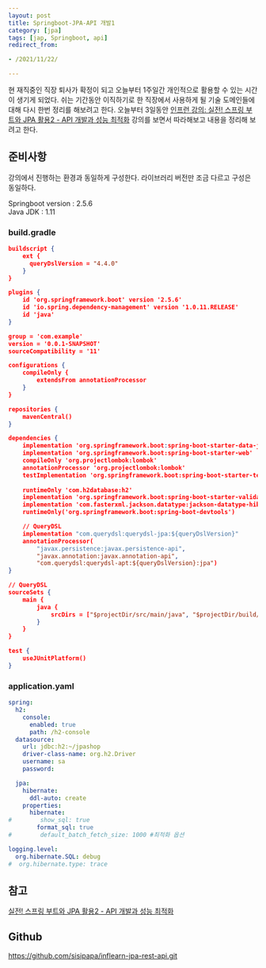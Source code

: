 ```yaml
---
layout: post
title: Springboot-JPA-API 개발1
category: [jpa]
tags: [jap, Springboot, api]
redirect_from:

- /2021/11/22/

---
```


현 재직중인 직장 퇴사가 확정이 되고 오늘부터 1주일간 개인적으로 활용할 수 있는 시간이 생기게 되었다. 쉬는 기간동안 이직하기로 한 직장에서 사용하게 될 기술 도메인들에 대해 다시 한번 정리를 해보려고 한다. 오늘부터 3일동안 [인프런 강의: 실전! 스프링 부트와 JPA 활용2 - API 개발과 성능 최적화](https://www.inflearn.com/course/%EC%8A%A4%ED%94%84%EB%A7%81%EB%B6%80%ED%8A%B8-JPA-API%EA%B0%9C%EB%B0%9C-%EC%84%B1%EB%8A%A5%EC%B5%9C%EC%A0%81%ED%99%94/) 강의를 보면서 따라해보고 내용을 정리해 보려고 한다.  

## 준비사항
강의에서 진행하는 환경과 동일하게 구성한다. 라이브러리 버전만 조금 다르고 구성은 동일하다.  

Springboot version : 2.5.6  
Java JDK : 1.11  

### build.gradle  
```json
buildscript {
    ext {
      queryDslVersion = "4.4.0"
    }
}

plugins {
    id 'org.springframework.boot' version '2.5.6'
    id 'io.spring.dependency-management' version '1.0.11.RELEASE'
    id 'java'
}

group = 'com.example'
version = '0.0.1-SNAPSHOT'
sourceCompatibility = '11'

configurations {
    compileOnly {
        extendsFrom annotationProcessor
    }
}

repositories {
    mavenCentral()
}

dependencies {
    implementation 'org.springframework.boot:spring-boot-starter-data-jpa'
    implementation 'org.springframework.boot:spring-boot-starter-web'
    compileOnly 'org.projectlombok:lombok'
    annotationProcessor 'org.projectlombok:lombok'
    testImplementation 'org.springframework.boot:spring-boot-starter-test'
    
    runtimeOnly 'com.h2database:h2'
    implementation 'org.springframework.boot:spring-boot-starter-validation'
    implementation 'com.fasterxml.jackson.datatype:jackson-datatype-hibernate5'
    runtimeOnly('org.springframework.boot:spring-boot-devtools')

    // QueryDSL
    implementation "com.querydsl:querydsl-jpa:${queryDslVersion}"
    annotationProcessor(
        "javax.persistence:javax.persistence-api",
        "javax.annotation:javax.annotation-api",
        "com.querydsl:querydsl-apt:${queryDslVersion}:jpa")
}

// QueryDSL
sourceSets {
    main {
        java {
            srcDirs = ["$projectDir/src/main/java", "$projectDir/build/generated"]
        }
    }
}

test {
    useJUnitPlatform()
}
```  

### application.yaml  
```yaml
spring:
  h2:
    console:
      enabled: true
      path: /h2-console
  datasource:
    url: jdbc:h2:~/jpashop
    driver-class-name: org.h2.Driver
    username: sa
    password:

  jpa:
    hibernate:
      ddl-auto: create
    properties:
      hibernate:
#        show_sql: true
        format_sql: true
#        default_batch_fetch_size: 1000 #최적화 옵션

logging.level:
  org.hibernate.SQL: debug
#  org.hibernate.type: trace
```

## 참고  
[실전! 스프링 부트와 JPA 활용2 - API 개발과 성능 최적화](https://www.inflearn.com/course/%EC%8A%A4%ED%94%84%EB%A7%81%EB%B6%80%ED%8A%B8-JPA-API%EA%B0%9C%EB%B0%9C-%EC%84%B1%EB%8A%A5%EC%B5%9C%EC%A0%81%ED%99%94/)  

## Github  
<https://github.com/sisipapa/inflearn-jpa-rest-api.git>  



